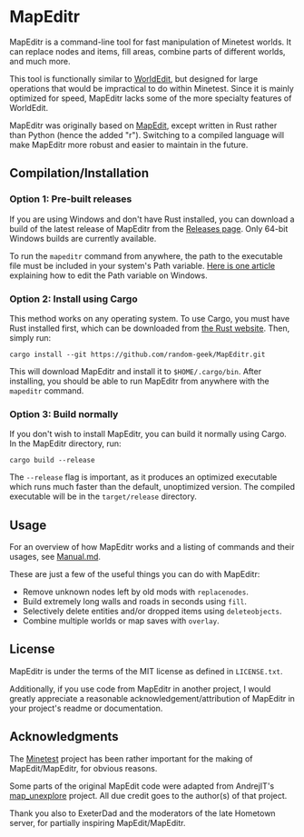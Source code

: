 # MapEditr

MapEditr is a command-line tool for fast manipulation of Minetest worlds. It
can replace nodes and items, fill areas, combine parts of different worlds, and
much more.

This tool is functionally similar to [WorldEdit][1], but designed for large
operations that would be impractical to do within Minetest. Since it is mainly
optimized for speed, MapEditr lacks some of the more specialty features of
WorldEdit.

MapEditr was originally based on [MapEdit][2], except written in Rust rather
than Python (hence the added "r"). Switching to a compiled language will make
MapEditr more robust and easier to maintain in the future.

## Compilation/Installation

### Option 1: Pre-built releases

If you are using Windows and don't have Rust installed, you can download a
build of the latest release of MapEditr from the [Releases page][3]. Only
64-bit Windows builds are currently available.

To run the `mapeditr` command from anywhere, the path to the executable file
must be included in your system's Path variable. [Here is one article][4]
explaining how to edit the Path variable on Windows.

### Option 2: Install using Cargo

This method works on any operating system. To use Cargo, you must have Rust
installed first, which can be downloaded from [the Rust website][5]. Then,
simply run:

`cargo install --git https://github.com/random-geek/MapEditr.git`

This will download MapEditr and install it to `$HOME/.cargo/bin`. After
installing, you should be able to run MapEditr from anywhere with the
`mapeditr` command.

### Option 3: Build normally

If you don't wish to install MapEditr, you can build it normally using Cargo.
In the MapEditr directory, run:

`cargo build --release`

The `--release` flag is important, as it produces an optimized executable which
runs much faster than the default, unoptimized version. The compiled executable
will be in the `target/release` directory.

## Usage

For an overview of how MapEditr works and a listing of commands and their
usages, see [Manual.md](Manual.md).

These are just a few of the useful things you can do with MapEditr:

- Remove unknown nodes left by old mods with `replacenodes`.
- Build extremely long walls and roads in seconds using `fill`.
- Selectively delete entities and/or dropped items using `deleteobjects`.
- Combine multiple worlds or map saves with `overlay`.

## License

MapEditr is under the terms of the MIT license as defined in `LICENSE.txt`.

Additionally, if you use code from MapEditr in another project, I would
greatly appreciate a reasonable acknowledgement/attribution of MapEditr in your
project's readme or documentation.

## Acknowledgments

The [Minetest][6] project has been rather important for the making of
MapEdit/MapEditr, for obvious reasons.

Some parts of the original MapEdit code were adapted from AndrejIT's
[map_unexplore][7] project. All due credit goes to the author(s) of that
project.

Thank you also to ExeterDad and the moderators of the late Hometown server, for
partially inspiring MapEdit/MapEditr.

[1]: https://github.com/Uberi/Minetest-WorldEdit
[2]: https://github.com/random-geek/MapEdit
[3]: https://github.com/random-geek/MapEditr/releases
[4]: https://www.howtogeek.com/118594/how-to-edit-your-system-path-for-easy-command-line-access/
[5]: https://www.rust-lang.org
[6]: https://github.com/minetest/minetest
[7]: https://github.com/AndrejIT/map_unexplore
